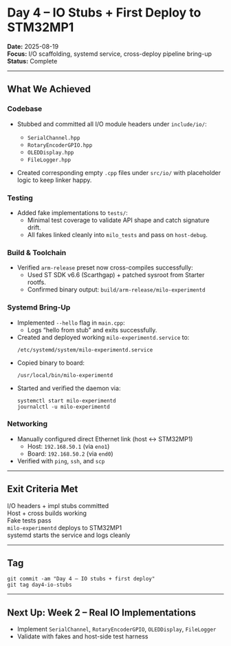 # Day 4 – IO Stubs + First Deploy to STM32MP1

**Date:** 2025-08-19  
**Focus:** I/O scaffolding, systemd service, cross-deploy pipeline bring-up  
**Status:** Complete

---

## What We Achieved

### Codebase
- Stubbed and committed all I/O module headers under `include/io/`:
  - `SerialChannel.hpp`
  - `RotaryEncoderGPIO.hpp`
  - `OLEDDisplay.hpp`
  - `FileLogger.hpp`

- Created corresponding empty `.cpp` files under `src/io/` with placeholder logic to keep linker happy.

### Testing
- Added fake implementations to `tests/`:
  - Minimal test coverage to validate API shape and catch signature drift.
  - All fakes linked cleanly into `milo_tests` and pass on `host-debug`.

### Build & Toolchain
- Verified `arm-release` preset now cross-compiles successfully:
  - Used ST SDK v6.6 (Scarthgap) + patched sysroot from Starter rootfs.
  - Confirmed binary output: `build/arm-release/milo-experimentd`

### Systemd Bring-Up
- Implemented `--hello` flag in `main.cpp`:
  - Logs “hello from stub” and exits successfully.
- Created and deployed working `milo-experimentd.service` to:
  ```
  /etc/systemd/system/milo-experimentd.service
  ```
- Copied binary to board:
  ```
  /usr/local/bin/milo-experimentd
  ```
- Started and verified the daemon via:
  ```
  systemctl start milo-experimentd
  journalctl -u milo-experimentd
  ```

### Networking
- Manually configured direct Ethernet link (host ↔ STM32MP1)
  - Host: `192.168.50.1` (via `eno1`)
  - Board: `192.168.50.2` (via `end0`)
- Verified with `ping`, `ssh`, and `scp`

---

## Exit Criteria Met

I/O headers + impl stubs committed  
Host + cross builds working  
Fake tests pass  
`milo-experimentd` deploys to STM32MP1  
systemd starts the service and logs cleanly  

---

## Tag

```
git commit -am "Day 4 – IO stubs + first deploy"
git tag day4-io-stubs
```

---

## Next Up: Week 2 – Real IO Implementations
- Implement `SerialChannel`, `RotaryEncoderGPIO`, `OLEDDisplay`, `FileLogger`
- Validate with fakes and host-side test harness
